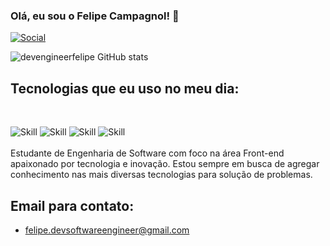 
### Olá, eu sou o Felipe Campagnol! 🤚

[![Social](https://img.shields.io/badge/LinkedIn-0077B5?style=for-the-badge&logo=linkedin&logoColor=white)](https://www.linkedin.com/in/felipe-da-silva-campagnol-8490122b1/)


![devengineerfelipe GitHub stats](https://github-readme-stats.vercel.app/api?username=devengineerfelipe&show_icons=true&theme=dracula)

## Tecnologias que eu uso no meu dia:
<br>

![Skill](https://img.shields.io/badge/HTML5-E34F26?style=for-the-badge&logo=html5&logoColor=white)
![Skill](https://img.shields.io/badge/CSS3-1572B6?style=for-the-badge&logo=css3&logoColor=white)
![Skill](https://img.shields.io/badge/JavaScript-323330?style=for-the-badge&logo=javascript&logoColor=F7DF1E)
![Skill](https://img.shields.io/badge/React-20232A?style=for-the-badge&logo=react&logoColor=61DAFB)
<br>
<br>
Estudante de Engenharia de Software com foco na área Front-end apaixonado por tecnologia e inovação. Estou sempre em busca de agregar conhecimento nas mais diversas tecnologias para solução de problemas.

## Email para contato: 
- felipe.devsoftwareengineer@gmail.com
